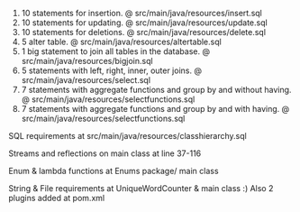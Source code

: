 1. 10 statements for insertion. @ src/main/java/resources/insert.sql
2. 10 statements for updating. @ src/main/java/resources/update.sql
3. 10 statements for deletions. @ src/main/java/resources/delete.sql
4. 5 alter table. @ src/main/java/resources/altertable.sql
5.  1 big statement to join all tables in the database. @ src/main/java/resources/bigjoin.sql
6. 5 statements with left, right, inner, outer joins. @ src/main/java/resources/select.sql
8. 7 statements with aggregate functions and group by and without having. @ src/main/java/resources/selectfunctions.sql
9. 7 statements with aggregate functions and group by and with having. @ src/main/java/resources/selectfunctions.sql



SQL requirements at src/main/java/resources/classhierarchy.sql


Streams and reflections on main class at line 37-116


Enum & lambda functions at Enums package/ main class


String & File requirements at UniqueWordCounter & main class :)
Also 2 plugins added at pom.xml



